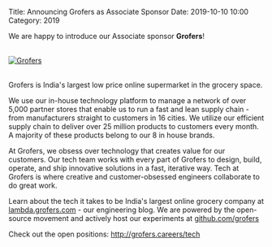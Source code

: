 Title: Announcing Grofers as Associate Sponsor
Date: 2019-10-10 10:00
Category: 2019

We are happy to introduce our Associate sponsor **Grofers**!

<!-- PELICAN_END_SUMMARY -->
<br>
<div class="text-center">
  <a href="http://grofers.careers/tech" target="_blank">
    <img src="{filename}/images/sponsors/grofers.png" alt="Grofers">
  </a>
</div>
<br>

Grofers is India's largest low price online supermarket in the grocery space.

We use our in-house technology platform to manage a network of over 5,000 partner stores that enable us to run a fast and lean supply chain - from manufacturers straight to customers in 16 cities. We utilize our efficient supply chain to deliver over 25 million products to customers every month. A majority of these products belong to our 8 in house brands.

At Grofers, we obsess over technology that creates value for our customers. Our tech team works with every part of Grofers to design, build, operate, and ship innovative solutions in a fast, iterative way. Tech at Grofers is where creative and customer-obsessed engineers collaborate to do great work.

Learn about the tech it takes to be India's largest online grocery company at <a href="https://lambda.grofers.com/" target="_blank">lambda.grofers.com</a> - our engineering blog. We are powered by the open-source movement and actively host our experiments at <a href="https://github.com/grofers" target="_blank">github.com/grofers</a>

Check out the open positions: <a href="http://grofers.careers/tech" target="_blank">http://grofers.careers/tech</a>
